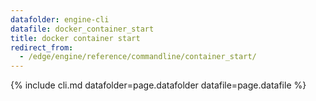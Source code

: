 ```yaml
---
datafolder: engine-cli
datafile: docker_container_start
title: docker container start
redirect_from:
  - /edge/engine/reference/commandline/container_start/
---
```

<!--
This page is automatically generated from Docker's source code. If you want to
suggest a change to the text that appears here, open a ticket or pull request
in the source repository on GitHub:

https://github.com/docker/cli
-->

{% include cli.md datafolder=page.datafolder datafile=page.datafile %}
